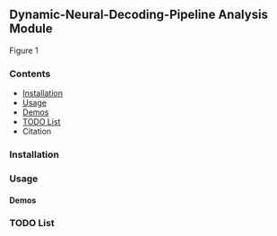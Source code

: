 ## Dynamic-Neural-Decoding-Pipeline Analysis Module

Figure 1

### Contents
- [Installation](#installation)
- [Usage](#usage)
- [Demos](#demos)
- [TODO List](#todo-list)
- Citation

### Installation


### Usage


#### Demos


### TODO List
